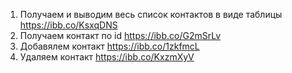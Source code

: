 1. Получаем и выводим весь список контактов в виде таблицы https://ibb.co/KsxqDNS
2. Получаем контакт по id https://ibb.co/G2mSrLv
3. Добавялем контакт https://ibb.co/1zkfmcL
4. Удаляем контакт https://ibb.co/KxzmXyV